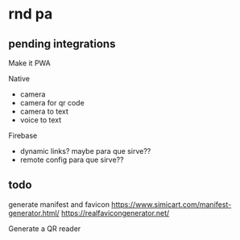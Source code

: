 # rnd pa

## pending integrations

Make it PWA

Native
 - camera
 - camera for qr code
 - camera to text
 - voice to text

Firebase
 - dynamic links? maybe para que sirve??
 - remote config para que sirve??


## todo
generate manifest and favicon
https://www.simicart.com/manifest-generator.html/
https://realfavicongenerator.net/

Generate a QR reader
